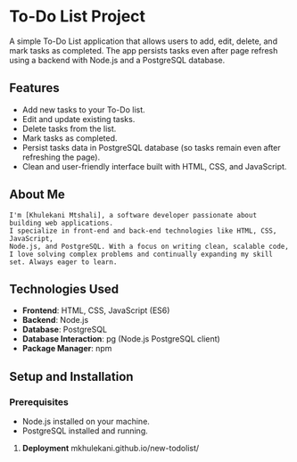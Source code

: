 # To-Do List Project

A simple To-Do List application that allows users to add, edit, delete, and mark tasks as completed. The app persists tasks even after page refresh using a backend with Node.js and a PostgreSQL database.

## Features

- Add new tasks to your To-Do list.
- Edit and update existing tasks.
- Delete tasks from the list.
- Mark tasks as completed.
- Persist tasks data in PostgreSQL database (so tasks remain even after refreshing the page).
- Clean and user-friendly interface built with HTML, CSS, and JavaScript.

## About Me

    I'm [Khulekani Mtshali], a software developer passionate about building web applications. 
    I specialize in front-end and back-end technologies like HTML, CSS, JavaScript,     
    Node.js, and PostgreSQL. With a focus on writing clean, scalable code,
    I love solving complex problems and continually expanding my skill set. Always eager to learn. 

## Technologies Used

- **Frontend**: HTML, CSS, JavaScript (ES6)
- **Backend**: Node.js
- **Database**: PostgreSQL
- **Database Interaction**: pg (Node.js PostgreSQL client)
- **Package Manager**: npm

## Setup and Installation

### Prerequisites

- Node.js installed on your machine.
- PostgreSQL installed and running.
  

1. **Deployment**
   mkhulekani.github.io/new-todolist/
   
